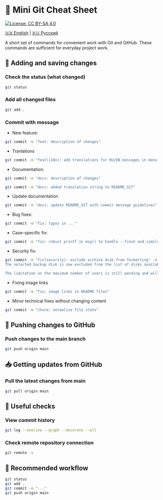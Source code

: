 # 📝 Mini Git Cheat Sheet

[![License: CC BY-SA 4.0](https://licensebuttons.net/l/by-sa/4.0/88x31.png)](https://creativecommons.org/licenses/by-sa/4.0/)

[🇬🇧 English](README_GIT_EN.md) | [🇷🇺 Русский](../RU/README_GIT_RU.md)

A short set of commands for convenient work with Git and GitHub.
These commands are sufficient for everyday project work.

## 🔄 Adding and saving changes
### Check the status (what changed)
```bash
git status
```

### Add all changed files
```bash
git add .
```

### Commit with message
- New feature:
```bash
git commit -m "feat: description of changes"
```

- Tranlations
```bash
git commit -m "feat(i18n): add translations for RU/EN messages in menu.sh"
```

- Documentation:
```bash
git commit -m "docs: description of changes"
```

```bash
git commit -m "docs: added translation string to README_GIT"
```

- Update documentation
```bash
git commit -m "docs: update README_GIT with commit message guidelines"
```

- Bug fixes:
```bash
git commit -m "fix: typos in ..."
```

- Case-specific fix:
```bash
git commit -m "fix: robust printf in msg() to handle --fresh and similar arguments"
```
- Security fix:
```bash
git commit -m "fix(security): exclude archive disk from formatting" -m "Added a safety check to prevent accidental formatting of the archive disk.
The selected backup disk is now excluded from the list of disks available for formatting.

The limitation on the maximum number of users is still pending and will be added in a future update."
```

- Fixing image links
```bash
git commit -m "fix: image links in README files"
```

- Minor technical fixes without changing content
```bash
git commit -m "chore: normalize file state"
```

## 🚀 Pushing changes to GitHub
### Push changes to the main branch
```bash
git push origin main
```

## 📥 Getting updates from GitHub
### Pull the latest changes from main
```bash
git pull origin main
```

## 📝 Useful checks
### View commit history
```bash
git log --oneline --graph --decorate --all
```

### Check remote repository connection
```bash
git remote -v
```

## 📌 Recommended workflow
```bash
git status
git add .
git commit -m "..."
git push origin main
```
